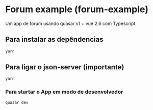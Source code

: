 # Forum example (forum-example)

Um app de forum usando quasar v1 + vue 2.6 com Typescript 

## Para instalar as depêndencias
```bash
yarn
```

## Para ligar o json-server (importante)
```bash
yarn
```

### Para startar o App em modo de desenvolvedor
```bash
quasar dev
```




